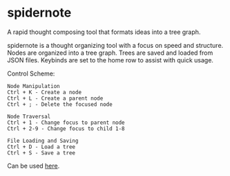 # spidernote
A rapid thought composing tool that formats ideas into a tree graph.

spidernote is a thought organizing tool with a focus on speed and structure. Nodes are organized into a tree graph. Trees are saved and loaded from JSON files. Keybinds are set to the home row to assist with quick usage.

Control Scheme:
```
Node Manipulation
Ctrl + K - Create a node
Ctrl + L - Create a parent node
Ctrl + ; - Delete the focused node

Node Traversal
Ctrl + 1 - Change focus to parent node
Ctrl + 2-9 - Change focus to child 1-8

File Loading and Saving
Ctrl + D - Load a tree
Ctrl + S - Save a tree
```

Can be used [here](https://chomphuthip.github.io/spidernote).
